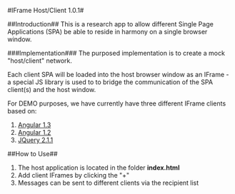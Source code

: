 #IFrame Host/Client 1.0.1#

##Introduction##
This is a research app to allow different Single Page Applications (SPA) be able to reside in harmony on a single browser window.

###Implementation###
The purposed implementation is to create a mock "host/client" network.  

Each client SPA will be loaded into the host browser window as an IFrame - a special JS library is used to to bridge the communication of the SPA client(s) and the host window.

For DEMO purposes, we have currently have three different IFrame clients based on:
	
1. [Angular 1.3](https://www.angularjs.org/)
2. [Angular 1.2](https://www.angularjs.org/)
3. [JQuery 2.1.1](http://www.jquery.com/)

##How to Use##
1. The host application is located in the folder **index.html**
2. Add client IFrames by clicking the "+"
3. Messages can be sent to different clients via the recipient list
